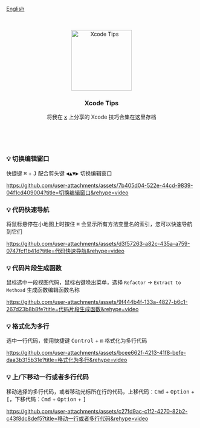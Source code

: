 [English](README.md)

<div align="center">
  <br />
  <br />
  <img src="https://github.com/user-attachments/assets/c77fcbc2-58d5-4538-bc12-cc148343a554" alt="Xcode Tips" width="160" height="160">
  <h3>Xcode Tips</h3>
  <p>将我在 <a href="https://x.com/jaywcjlove">x</a> 上分享的 Xcode 技巧合集在这里存档</p>
  <br />
  <br />
  <br />
  <!--rehype:style=border: 0;-->
</div>

### 💡 切换编辑窗口

快捷键 <kbd>⌘</kbd> + <kbd>J</kbd> 配合剪头键 <kbd>◀</kbd><kbd>▲</kbd><kbd>▼</kbd><kbd>▶</kbd> 切换编辑窗口

https://github.com/user-attachments/assets/7b405d04-522e-44cd-9839-04f1cd409004?title=切换编辑窗口&rehype=video

### 💡 代码快速导航

将鼠标悬停在小地图上时按住 <kbd>⌘</kbd> 会显示所有方法变量名的索引，您可以快速导航到它们

https://github.com/user-attachments/assets/d3f57263-a82c-435a-a759-0747fcf1b41d?title=代码快速导航&rehype=video

### 💡 代码片段生成函数

鼠标选中一段视图代码，鼠标右键唤出菜单，选择 `Refactor` -> `Extract to Methoad` 生成函数编辑函数名称

https://github.com/user-attachments/assets/9f444b4f-133a-4827-b6c1-267d23b8b8fe?title=代码片段生成函数&rehype=video

### 💡 格式化为多行

选中一行代码，使用快捷键 <kbd>Control</kbd> + <kbd>m</kbd> 格式化为多行代码

https://github.com/user-attachments/assets/bcee662f-4213-41f8-befe-daa3b315b31e?title=格式化为多行&rehype=video

### 💡 上/下移动一行或者多行代码

移动选择的多行代码，或者移动光标所在行的代码，上移代码：<kbd>Cmd</kbd> + <kbd>Option</kbd> + <kbd>[</kbd>，下移代码：<kbd>Cmd</kbd> + <kbd>Option</kbd> + <kbd>]</kbd> 

https://github.com/user-attachments/assets/c27fd9ac-c1f2-4270-82b2-c43f8dc8def5?title=移动一行或者多行代码&rehype=video